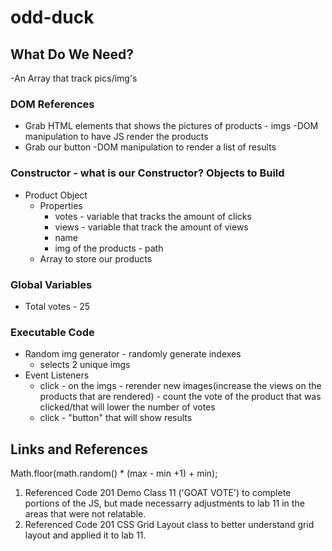 # odd-duck

## What Do We Need?

-An Array that track pics/img's

### DOM References

- Grab HTML elements that shows the pictures of products - imgs
  -DOM manipulation to have JS render the products
- Grab our button
  -DOM manipulation to render a list of results

### Constructor - what is our Constructor? Objects to Build

- Product Object
  - Properties
    - votes - variable that tracks the amount of clicks
    - views - variable that track the amount of views
    - name
    - img of the products - path
  - Array to store our products


### Global Variables

- Total votes - 25

### Executable Code

- Random img generator - randomly generate indexes
  - selects 2 unique imgs
- Event Listeners
  - click - on the imgs - rerender new images(increase the views on the products that are rendered) - count the vote of the product that was clicked/that will lower the number of votes
  - click - "button" that will show results

## Links and References

Math.floor(math.random() * (max - min +1) + min);

1. Referenced Code 201 Demo Class 11 ('GOAT VOTE') to complete portions of the JS, but made necessarry adjustments to lab 11 in the areas that were not relatable.
2. Referenced Code 201 CSS Grid Layout class to better understand grid layout and applied it to lab 11.
